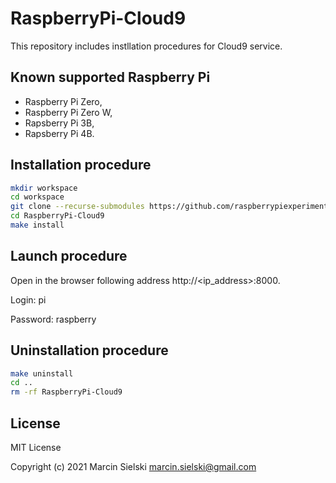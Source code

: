 # RaspberryPi-Cloud9

This repository includes instllation procedures for Cloud9 service.

## Known supported Raspberry Pi

* Raspberry Pi Zero,
* Raspberry Pi Zero W,
* Rapsberry Pi 3B,
* Rapsberry Pi 4B.

## Installation procedure

```bash
mkdir workspace
cd workspace
git clone --recurse-submodules https://github.com/raspberrypiexperiments/RaspberryPi-Cloud9.git
cd RaspberryPi-Cloud9
make install
```

## Launch procedure

Open in the browser following address http://<ip_address>:8000.

Login: pi

Password: raspberry

## Uninstallation procedure

```bash
make uninstall
cd ..
rm -rf RaspberryPi-Cloud9
```

## License

MIT License

Copyright (c) 2021 Marcin Sielski <marcin.sielski@gmail.com>
